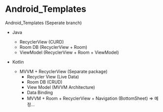 # Android_Templates
Android_Templates (Seperate branch)

- Java
  - RecyclerView (CURD)
  - Room DB (RecyclerView + Room)
  - ViewModel (RecyclerView + Room + ViewModel)  
  
- Kotlin
  - MVVM + RecyclerView (Separate package)
    - Recycler View (Live Data)
    - Room DB (CRUD)
    - View Model (MVVM Architecture)
    - Data Binding
    - MVVM + Room + RecyclerView + Navigation (BottomSheet) => 예정...
